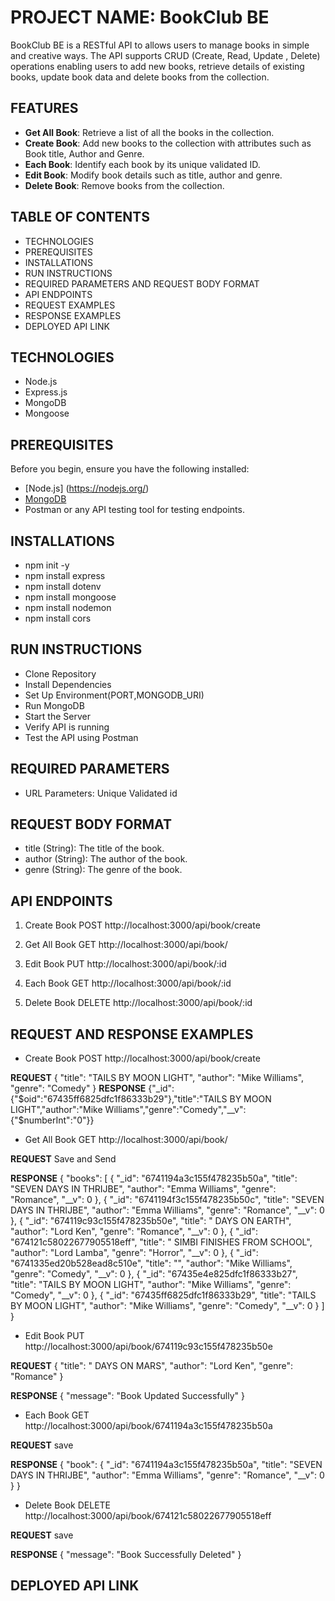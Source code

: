 # PROJECT NAME: BookClub BE

BookClub BE is a RESTful API to allows users to manage books in simple and creative ways. The API supports CRUD (Create, Read, Update , Delete) operations enabling users to add new books, retrieve details of existing books, update book data and delete books from the collection.

## FEATURES

- **Get All Book**: Retrieve a list of all the books in the collection.
- **Create Book**: Add new books to the collection with attributes such as Book title, Author and Genre.
- **Each Book**: Identify each book by its unique validated ID.
- **Edit Book**: Modify book details such as title, author and genre.
- **Delete Book**: Remove books from the collection.

## TABLE OF CONTENTS

- TECHNOLOGIES
- PREREQUISITES
- INSTALLATIONS
- RUN INSTRUCTIONS
- REQUIRED PARAMETERS AND REQUEST BODY FORMAT
- API ENDPOINTS
- REQUEST EXAMPLES
- RESPONSE EXAMPLES
- DEPLOYED API LINK

## TECHNOLOGIES

- Node.js
- Express.js
- MongoDB
- Mongoose

## PREREQUISITES

Before you begin, ensure you have the following installed:

- [Node.js] (https://nodejs.org/)
- [MongoDB](https://www.mongodb.com/)
- Postman or any API testing tool for testing endpoints.

## INSTALLATIONS

- npm init -y
- npm install express
- npm install dotenv
- npm install mongoose
- npm install nodemon
- npm install cors

## RUN INSTRUCTIONS

- Clone Repository
- Install Dependencies
- Set Up Environment(PORT,MONGODB_URI)
- Run MongoDB
- Start the Server
- Verify API is running
- Test the API using Postman

## REQUIRED PARAMETERS

- URL Parameters: Unique Validated id

## REQUEST BODY FORMAT

- title (String): The title of the book.
- author (String): The author of the book.
- genre (String): The genre of the book.

## API ENDPOINTS

1. Create Book
   POST http://localhost:3000/api/book/create

2. Get All Book
   GET http://localhost:3000/api/book/

3. Edit Book
   PUT http://localhost:3000/api/book/:id

4. Each Book
   GET http://localhost:3000/api/book/:id

5. Delete Book
   DELETE http://localhost:3000/api/book/:id

## REQUEST AND RESPONSE EXAMPLES

- Create Book
  POST http://localhost:3000/api/book/create

**REQUEST**
{
"title": "TAILS BY MOON LIGHT",
"author": "Mike Williams",
"genre": "Comedy"
}
**RESPONSE**
{"\_id":{"$oid":"67435ff6825dfc1f86333b29"},"title":"TAILS BY MOON LIGHT","author":"Mike Williams","genre":"Comedy","__v":{"$numberInt":"0"}}

- Get All Book
  GET http://localhost:3000/api/book/

**REQUEST**
Save and Send

**RESPONSE**
{
"books": [
{
"_id": "6741194a3c155f478235b50a",
"title": "SEVEN DAYS IN THRIJBE",
"author": "Emma Williams",
"genre": "Romance",
"__v": 0
},
{
"_id": "6741194f3c155f478235b50c",
"title": "SEVEN DAYS IN THRIJBE",
"author": "Emma Williams",
"genre": "Romance",
"__v": 0
},
{
"_id": "674119c93c155f478235b50e",
"title": " DAYS ON EARTH",
"author": "Lord Ken",
"genre": "Romance",
"__v": 0
},
{
"_id": "674121c58022677905518eff",
"title": " SIMBI FINISHES FROM SCHOOL",
"author": "Lord Lamba",
"genre": "Horror",
"__v": 0
},
{
"_id": "6741335ed20b528ead8c510e",
"title": "",
"author": "Mike Williams",
"genre": "Comedy",
"__v": 0
},
{
"_id": "67435e4e825dfc1f86333b27",
"title": "TAILS BY MOON LIGHT",
"author": "Mike Williams",
"genre": "Comedy",
"__v": 0
},
{
"_id": "67435ff6825dfc1f86333b29",
"title": "TAILS BY MOON LIGHT",
"author": "Mike Williams",
"genre": "Comedy",
"__v": 0
}
]
}

- Edit Book
  PUT http://localhost:3000/api/book/674119c93c155f478235b50e

**REQUEST**
{
"title": " DAYS ON MARS",
"author": "Lord Ken",
"genre": "Romance"
}

**RESPONSE**
{
"message": "Book Updated Successfully"
}

- Each Book
  GET http://localhost:3000/api/book/6741194a3c155f478235b50a

**REQUEST**
save

**RESPONSE**
{
"book": {
"\_id": "6741194a3c155f478235b50a",
"title": "SEVEN DAYS IN THRIJBE",
"author": "Emma Williams",
"genre": "Romance",
"\_\_v": 0
}
}

- Delete Book
  DELETE http://localhost:3000/api/book/674121c58022677905518eff

**REQUEST**
save

**RESPONSE**
{
"message": "Book Successfully Deleted"
}

## DEPLOYED API LINK
